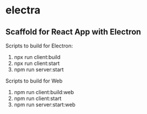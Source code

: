# electra

## Scaffold for React App with Electron

Scripts to build for Electron:
1. npx run client:build
2. npx run client:start
3. npm run server:start

Scripts to build for Web
1. npm run client:build:web
2. npm run client:start
3. npm run server:start:web
